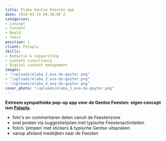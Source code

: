 ```yaml
---
title: Elaba Gentse Feesten app
date: 2018-03-19 09:38:00 Z
categories:
- Concept
- Content
- Beeld
- Tekst
position: 1
client: Palaplu
skills:
- Redactie & copywriting
- Content consultancy
- Digital content management
images:
- "/uploads/elaba_2_eva-de-geyter.png"
- "/uploads/elaba_3_eva-de-geyter.png"
- "/uploads/elaba_4_eva-de-geyter.png"
cover_photo: "/uploads/elaba_1_eva-de-geyter.png"
---
```


**Extreem sympathieke pop-up app voor de Gentse Feesten: eigen concept ism [Palaplu](https://www.palaplu.com).**

* foto's en commentaren delen vanuit de Feestenzone  
* snel posten via suggestielijsten met typische Feestenactiviteiten  
* foto’s ‘pimpen’ met stickers & typische Gentse uitspraken  
* vanop afstand meekijken naar de Feesten  